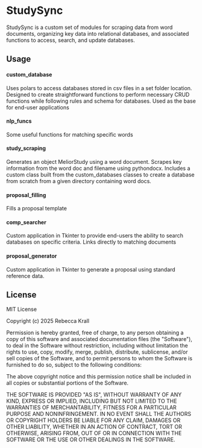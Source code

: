 # StudySync

StudySync is a custom set of modules for scraping data from word documents, organizing key data into relational databases, and associated functions to access, search, and update databases. 

## Usage

#### custom_database
Uses polars to access databases stored in csv files in a set folder location. Designed to create straightforward functions to perform necessary CRUD functions while following rules and schema for databases. Used as the base for end-user applications  

#### nlp_funcs
Some useful functions for matching specific words

#### study_scraping
Generates an object MeliorStudy using a word document. Scrapes key information from the word doc and filename using pythondocx. Includes a custom class built from the custom_databases classes to create a database from scratch from a given directory containing word docs. 

#### proposal_filling
Fills a proposal template

#### comp_searcher
Custom application in Tkinter to provide end-users the ability to search databases on specific criteria. Links directly to matching documents

#### proposal_generator
Custom application in Tkinter to generate a proposal using standard reference data.

## License
MIT License

Copyright (c) 2025 Rebecca Krall

Permission is hereby granted, free of charge, to any person obtaining a copy
of this software and associated documentation files (the "Software"), to deal
in the Software without restriction, including without limitation the rights
to use, copy, modify, merge, publish, distribute, sublicense, and/or sell
copies of the Software, and to permit persons to whom the Software is
furnished to do so, subject to the following conditions:

The above copyright notice and this permission notice shall be included in all
copies or substantial portions of the Software.

THE SOFTWARE IS PROVIDED "AS IS", WITHOUT WARRANTY OF ANY KIND, EXPRESS OR
IMPLIED, INCLUDING BUT NOT LIMITED TO THE WARRANTIES OF MERCHANTABILITY,
FITNESS FOR A PARTICULAR PURPOSE AND NONINFRINGEMENT. IN NO EVENT SHALL THE
AUTHORS OR COPYRIGHT HOLDERS BE LIABLE FOR ANY CLAIM, DAMAGES OR OTHER
LIABILITY, WHETHER IN AN ACTION OF CONTRACT, TORT OR OTHERWISE, ARISING FROM,
OUT OF OR IN CONNECTION WITH THE SOFTWARE OR THE USE OR OTHER DEALINGS IN THE
SOFTWARE.
